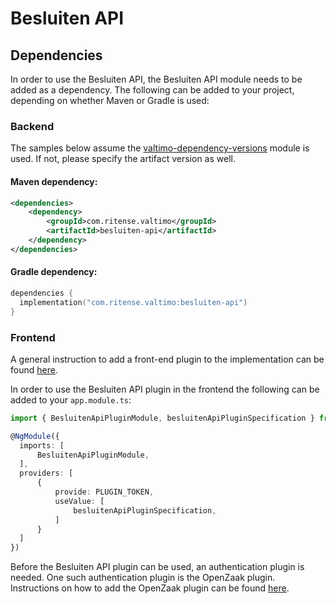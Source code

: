 # Besluiten API

## Dependencies

In order to use the Besluiten API, the Besluiten API module needs to be added as a dependency. The
following can be added to your project, depending on whether Maven or Gradle is used:

### Backend
The samples below assume the [valtimo-dependency-versions](../core/valtimo-dependency-versions.md) module is used.
If not, please specify the artifact version as well.

#### Maven dependency:
```xml
<dependencies>
    <dependency>
        <groupId>com.ritense.valtimo</groupId>
        <artifactId>besluiten-api</artifactId>
    </dependency>
</dependencies>
```

#### Gradle dependency:
```kotlin
dependencies {
  implementation("com.ritense.valtimo:besluiten-api")
}
```

### Frontend

A general instruction to add a front-end plugin to the implementation can be
found [here](../core/plugin.md#adding-a-front-end-plugin-to-the-implementation).

In order to use the Besluiten API plugin in the frontend the following can be added to your `app.module.ts`:

```typescript
import { BesluitenApiPluginModule, besluitenApiPluginSpecification } from '@valtimo/plugin';

@NgModule({
  imports: [
      BesluitenApiPluginModule,
  ],
  providers: [
      {
          provide: PLUGIN_TOKEN,
          useValue: [
              besluitenApiPluginSpecification,
          ]
      }
  ]
})
```

Before the Besluiten API plugin can be used, an authentication plugin is needed. One such authentication plugin is the
OpenZaak plugin. Instructions on how to add the OpenZaak plugin can be
found [here](openzaak.md).

